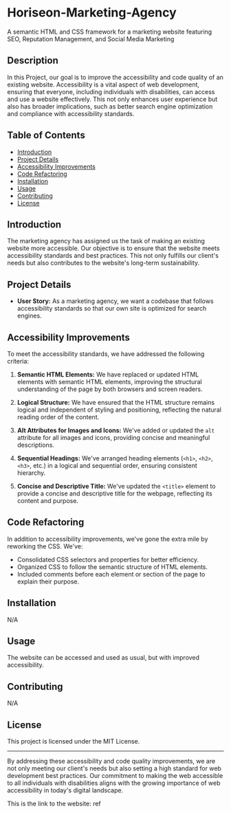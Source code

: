 # Horiseon-Marketing-Agency
A semantic HTML and CSS framework for a marketing website featuring SEO, Reputation Management, and Social Media Marketing

## Description

In this Project, our goal is to improve the accessibility and code quality of an existing website. Accessibility is a vital aspect of web development, ensuring that everyone, including individuals with disabilities, can access and use a website effectively. This not only enhances user experience but also has broader implications, such as better search engine optimization and compliance with accessibility standards.

## Table of Contents

- [Introduction](#introduction)
- [Project Details](#project-details)
- [Accessibility Improvements](#accessibility-improvements)
- [Code Refactoring](#code-refactoring)
- [Installation](#installation)
- [Usage](#usage)
- [Contributing](#contributing)
- [License](#license)

## Introduction

The marketing agency has assigned us the task of making an existing website more accessible. Our objective is to ensure that the website meets accessibility standards and best practices. This not only fulfills our client's needs but also contributes to the website's long-term sustainability.

## Project Details

- **User Story:** As a marketing agency, we want a codebase that follows accessibility standards so that our own site is optimized for search engines.

## Accessibility Improvements

To meet the accessibility standards, we have addressed the following criteria:

1. **Semantic HTML Elements:** We have replaced or updated HTML elements with semantic HTML elements, improving the structural understanding of the page by both browsers and screen readers.

2. **Logical Structure:** We have ensured that the HTML structure remains logical and independent of styling and positioning, reflecting the natural reading order of the content.

3. **Alt Attributes for Images and Icons:** We've added or updated the `alt` attribute for all images and icons, providing concise and meaningful descriptions.

4. **Sequential Headings:** We've arranged heading elements (`<h1>`, `<h2>`, `<h3>`, etc.) in a logical and sequential order, ensuring consistent hierarchy.

5. **Concise and Descriptive Title:** We've updated the `<title>` element to provide a concise and descriptive title for the webpage, reflecting its content and purpose.

## Code Refactoring

In addition to accessibility improvements, we've gone the extra mile by reworking the CSS. We've:

- Consolidated CSS selectors and properties for better efficiency.
- Organized CSS to follow the semantic structure of HTML elements.
- Included comments before each element or section of the page to explain their purpose.

## Installation

N/A

## Usage

The website can be accessed and used as usual, but with improved accessibility. 

## Contributing

N/A

## License

This project is licensed under the MIT License.

---

By addressing these accessibility and code quality improvements, we are not only meeting our client's needs but also setting a high standard for web development best practices. Our commitment to making the web accessible to all individuals with disabilities aligns with the growing importance of web accessibility in today's digital landscape.


This is the link to the website: ref